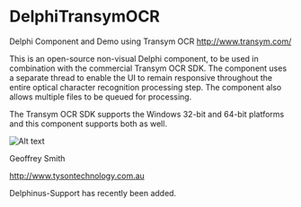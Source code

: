# DelphiTransymOCR
Delphi Component and Demo using Transym OCR
http://www.transym.com/

This is an open-source non-visual Delphi component, to be used in combination with the commercial Transym OCR SDK. 
The component uses a separate thread to enable the UI to remain responsive throughout the entire optical character recognition processing step.  The component also allows multiple files to be queued for processing.


The Transym OCR SDK supports the Windows 32-bit and 64-bit platforms and this component supports both as well.

![Alt text](geoffsmith82/DelphiTransymOCR/master/screenshot1.png "Demo Screenshot")

Geoffrey Smith

http://www.tysontechnology.com.au

Delphinus-Support has recently been added.
